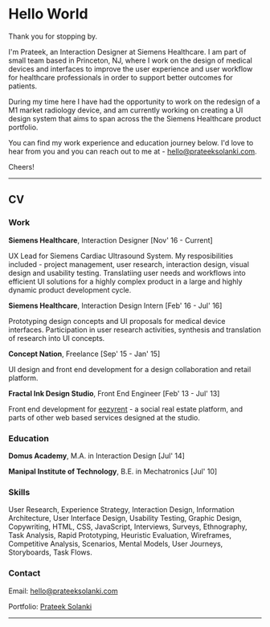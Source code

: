 # Hello World

Thank you for stopping by. 

I'm Prateek, an Interaction Designer at Siemens Healthcare. I am part of small team based in Princeton, NJ, where I work on the design of medical devices and interfaces to improve the user experience and user workflow for healthcare professionals in order to support better outcomes for patients.

During my time here I have had the opportunity to work on the redesign of a M1 market radiology device, and am currently working on creating a UI design system that aims to span across the the Siemens Healthcare product portfolio.

You can find my work experience and education journey below. I'd love to hear from you and you can reach out to me at - hello@prateeksolanki.com.

Cheers!

---

## CV

### Work

**Siemens Healthcare**, Interaction Designer [Nov' 16 - Current]

UX Lead for Siemens Cardiac Ultrasound System. 
My resposibilities included - project management, user research, interaction design, visual design and usability testing. Translatiing user needs and workflows into efficient UI solutions for a highly complex product in a large and highly dynamic product development cycle.



**Siemens Healthcare**, Interaction Design Intern [Feb' 16 - Jul' 16]

Prototyping design concepts and UI proposals for medical device interfaces. Participation in user research activities, synthesis and translation of research into UI concepts.



**Concept Nation**, Freelance [Sep' 15 - Jan' 15]

UI design and front end development for a design collaboration and retail platform.


**Fractal Ink Design Studio**, Front End Engineer [Feb' 13 - Jul' 13]

Front end development for [eezyrent](https://www.eezyrent.com/) - a social real estate platform, and parts of other web based services designed at the studio.


### Education

**Domus Academy**,  M.A. in Interaction Design [Jul' 14]

**Manipal Institute of Technology**, B.E. in Mechatronics [Jul' 10]

### Skills
User Research, Experience Strategy, Interaction Design, Information Architecture, User Interface Design, Usability Testing, Graphic Design, Copywriting, HTML, CSS, JavaScript, Interviews, Surveys, Ethnography, Task Analysis, Rapid Prototyping, Heuristic Evaluation, Wireframes, Competitive Analysis, Scenarios, Mental Models, User Journeys, Storyboards, Task Flows.


### Contact

Email: hello@prateeksolanki.com

Portfolio: [Prateek Solanki](http://prateeksolanki.com/)

---





